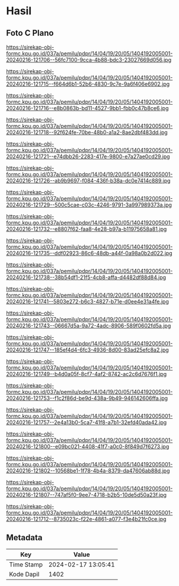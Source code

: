 # Hasil

## Foto C Plano

https://sirekap-obj-formc.kpu.go.id/037a/pemilu/pdpr/14/04/19/20/05/1404192005001-20240216-121706--56fc7100-9cca-4b88-bdc3-23027669d056.jpg

https://sirekap-obj-formc.kpu.go.id/037a/pemilu/pdpr/14/04/19/20/05/1404192005001-20240216-121715--f664d6b1-52b6-4830-9c7e-9a6f406e6902.jpg

https://sirekap-obj-formc.kpu.go.id/037a/pemilu/pdpr/14/04/19/20/05/1404192005001-20240216-121716--e8b0863b-bd11-4527-9bb1-fbb0c47b8ce6.jpg

https://sirekap-obj-formc.kpu.go.id/037a/pemilu/pdpr/14/04/19/20/05/1404192005001-20240216-121718--92f624fe-70be-48b0-a1a2-8ae2dbf483dd.jpg

https://sirekap-obj-formc.kpu.go.id/037a/pemilu/pdpr/14/04/19/20/05/1404192005001-20240216-121721--e74dbb26-2283-417e-9800-e7a27ae0cd29.jpg

https://sirekap-obj-formc.kpu.go.id/037a/pemilu/pdpr/14/04/19/20/05/1404192005001-20240216-121726--ab9b9697-f084-436f-b38a-dc0e7414c889.jpg

https://sirekap-obj-formc.kpu.go.id/037a/pemilu/pdpr/14/04/19/20/05/1404192005001-20240216-121729--500c5cae-c03c-4246-9791-3a997989373a.jpg

https://sirekap-obj-formc.kpu.go.id/037a/pemilu/pdpr/14/04/19/20/05/1404192005001-20240216-121732--e8807f62-faa8-4e28-b97a-b11975658a81.jpg

https://sirekap-obj-formc.kpu.go.id/037a/pemilu/pdpr/14/04/19/20/05/1404192005001-20240216-121735--ddf02923-86c6-48db-a44f-0a98a0b2d022.jpg

https://sirekap-obj-formc.kpu.go.id/037a/pemilu/pdpr/14/04/19/20/05/1404192005001-20240216-121738--38b54df1-21f5-4cb8-affa-d4482df88d84.jpg

https://sirekap-obj-formc.kpu.go.id/037a/pemilu/pdpr/14/04/19/20/05/1404192005001-20240216-121741--5803e272-b6c3-4827-b71e-d0ee4e31a4fe.jpg

https://sirekap-obj-formc.kpu.go.id/037a/pemilu/pdpr/14/04/19/20/05/1404192005001-20240216-121743--06667d5a-9a72-4adc-8906-589f0602fd5a.jpg

https://sirekap-obj-formc.kpu.go.id/037a/pemilu/pdpr/14/04/19/20/05/1404192005001-20240216-121747--185ef4d4-6fc3-4936-8d00-83ad25efc8a2.jpg

https://sirekap-obj-formc.kpu.go.id/037a/pemilu/pdpr/14/04/19/20/05/1404192005001-20240216-121749--b4d0a05f-8cf7-4af2-8742-ac2c6d7676f1.jpg

https://sirekap-obj-formc.kpu.go.id/037a/pemilu/pdpr/14/04/19/20/05/1404192005001-20240216-121753--f1c2f86d-be9d-438a-9b49-946142606ffa.jpg

https://sirekap-obj-formc.kpu.go.id/037a/pemilu/pdpr/14/04/19/20/05/1404192005001-20240216-121757--2e4a13b0-5ca7-41f8-a7b1-32efd40ada42.jpg

https://sirekap-obj-formc.kpu.go.id/037a/pemilu/pdpr/14/04/19/20/05/1404192005001-20240216-121800--e09bc021-4408-41f7-a0c0-8f849d7f6273.jpg

https://sirekap-obj-formc.kpu.go.id/037a/pemilu/pdpr/14/04/19/20/05/1404192005001-20240216-121802--10568be1-1f78-4b4a-8379-da47606ab88d.jpg

https://sirekap-obj-formc.kpu.go.id/037a/pemilu/pdpr/14/04/19/20/05/1404192005001-20240216-121807--747af5f0-9ee7-4718-b2b5-10de5d50a23f.jpg

https://sirekap-obj-formc.kpu.go.id/037a/pemilu/pdpr/14/04/19/20/05/1404192005001-20240216-121712--8735023c-f22e-4861-a077-f3e4b21fc0ce.jpg


## Metadata

| Key        | Value               |
| ---------- | ------------------- |
| Time Stamp | 2024-02-17 13:05:41 |
| Kode Dapil | 1402                |



